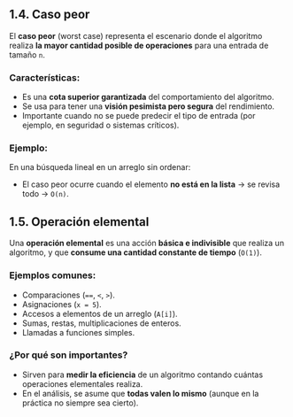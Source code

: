 ## 1.4. Caso peor

El **caso peor** (worst case) representa el escenario donde el algoritmo realiza **la mayor cantidad posible de operaciones** para una entrada de tamaño `n`.

### Características:
- Es una **cota superior garantizada** del comportamiento del algoritmo.
- Se usa para tener una **visión pesimista pero segura** del rendimiento.
- Importante cuando no se puede predecir el tipo de entrada (por ejemplo, en seguridad o sistemas críticos).

### Ejemplo:
En una búsqueda lineal en un arreglo sin ordenar:
- El caso peor ocurre cuando el elemento **no está en la lista** → se revisa todo → `O(n)`.

## 1.5. Operación elemental

Una **operación elemental** es una acción **básica e indivisible** que realiza un algoritmo, y que **consume una cantidad constante de tiempo** (`O(1)`).

### Ejemplos comunes:
- Comparaciones (`==`, `<`, `>`).
- Asignaciones (`x = 5`).
- Accesos a elementos de un arreglo (`A[i]`).
- Sumas, restas, multiplicaciones de enteros.
- Llamadas a funciones simples.

### ¿Por qué son importantes?
- Sirven para **medir la eficiencia** de un algoritmo contando cuántas operaciones elementales realiza.
- En el análisis, se asume que **todas valen lo mismo** (aunque en la práctica no siempre sea cierto).
